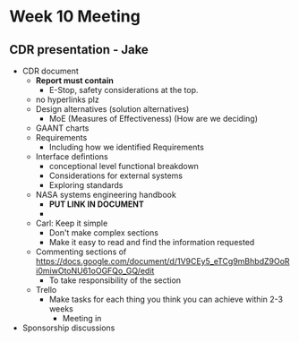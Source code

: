 # Week 10 Meeting

## CDR presentation - Jake
- CDR document
	- **Report must contain**
		- E-Stop, safety considerations at the top.
	- no hyperlinks plz
	- Design alternatives (solution alternatives)
		- MoE (Measures of Effectiveness) (How are we deciding)
	- GAANT charts
	- Requirements
		- Including how we identified Requirements
	- Interface defintions
		- conceptional level functional breakdown
		- Considerations  for external systems
		- Exploring standards
	- NASA systems engineering handbook
		- **PUT LINK IN DOCUMENT**
		- 
	- Carl: Keep it simple
		- Don't make complex sections
		- Make it easy to read and find the information requested
	- Commenting sections of https://docs.google.com/document/d/1V9CEy5_eTCg9mBhbdZ9OoRi0miwOtoNU61oOGFQo_GQ/edit
		- To take responsibility of the section
	- Trello
		- Make tasks for each thing you think you can achieve within 2-3 weeks
			- Meeting in 
- Sponsorship discussions